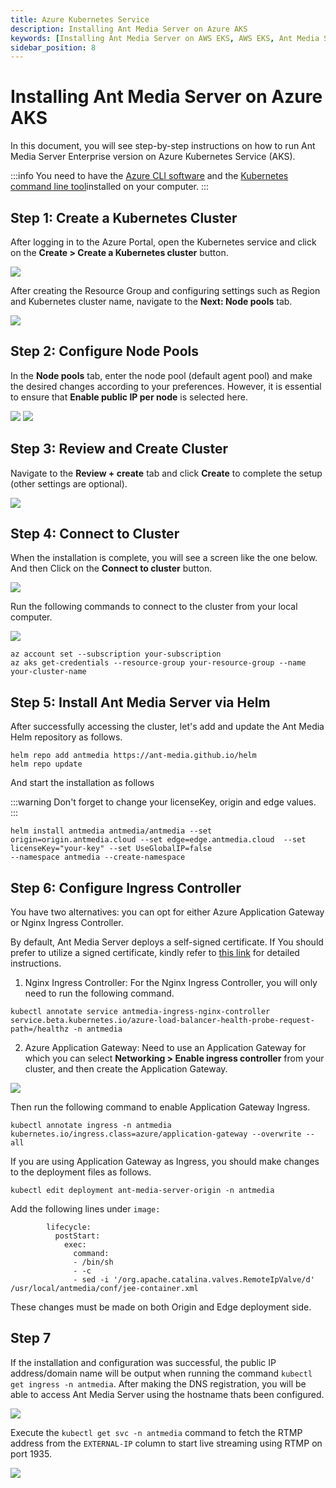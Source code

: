 ```yaml
---
title: Azure Kubernetes Service 
description: Installing Ant Media Server on Azure AKS 
keywords: [Installing Ant Media Server on AWS EKS, AWS EKS, Ant Media Server Documentation, Ant Media Server Tutorials]
sidebar_position: 8
---
```


# Installing Ant Media Server on Azure AKS

In this document, you will see step-by-step instructions on how to run Ant Media Server Enterprise version on Azure Kubernetes Service (AKS).

:::info
You need to have the [Azure CLI software](https://learn.microsoft.com/en-us/cli/azure/install-azure-cli) and the [Kubernetes command line tool](https://kubernetes.io/docs/tasks/tools/)installed on your computer.
:::

## Step 1: Create a Kubernetes Cluster

After logging in to the Azure Portal, open the Kubernetes service and click on the **Create > Create a Kubernetes cluster** button.

![](@site/static/img/azure-aks/azure-aks-1.png)

After creating the Resource Group and configuring settings such as Region and Kubernetes cluster name, navigate to the **Next: Node pools** tab.

![](@site/static/img/azure-aks/azure-aks-2.png)

## Step 2: Configure Node Pools

In the **Node pools** tab, enter the node pool (default agent pool) and make the desired changes according to your preferences. However, it is essential to ensure that **Enable public IP per node** is selected here.

![](@site/static/img/azure-aks/azure-aks-3-1.png)
![](@site/static/img/azure-aks/azure-aks-3-2.png)

## Step 3: Review and Create Cluster

Navigate to the **Review + create** tab and click **Create** to complete the setup (other settings are optional).

![](@site/static/img/azure-aks/azure-aks-4.png)

## Step 4: Connect to Cluster

When the installation is complete, you will see a screen like the one below. And then Click on the **Connect to cluster** button.

![](@site/static/img/azure-aks/azure-aks-5-1.png)

Run the following commands to connect to the cluster from your local computer.

![](@site/static/img/azure-aks/azure-aks-5-2.png)

```
az account set --subscription your-subscription
az aks get-credentials --resource-group your-resource-group --name your-cluster-name

```
## Step 5: Install Ant Media Server via Helm

After successfully accessing the cluster, let's add and update the Ant Media Helm repository as follows.

```
helm repo add antmedia https://ant-media.github.io/helm
helm repo update
```

And start the installation as follows

:::warning
Don't forget to change your licenseKey, origin and edge values.
:::

```
helm install antmedia antmedia/antmedia --set origin=origin.antmedia.cloud --set edge=edge.antmedia.cloud  --set licenseKey="your-key" --set UseGlobalIP=false 
--namespace antmedia --create-namespace
```

## Step 6: Configure Ingress Controller

You have two alternatives: you can opt for either Azure Application Gateway or Nginx Ingress Controller.

By default, Ant Media Server deploys a self-signed certificate. If You should prefer to utilize a signed certificate, kindly refer to [this link](https://antmedia.io/docs/guides/clustering-and-scaling/kubernetes/deploy-ams-on-kubernetes/#install-an-ssl-certificate) for detailed instructions.


1. Nginx Ingress Controller: For the Nginx Ingress Controller, you will only need to run the following command.

```
kubectl annotate service antmedia-ingress-nginx-controller service.beta.kubernetes.io/azure-load-balancer-health-probe-request-path=/healthz -n antmedia
```


2. Azure Application Gateway: Need to use an Application Gateway for which you can select **Networking > Enable ingress controller** from your cluster, and then create the Application Gateway.

![](@site/static/img/azure-aks/azure-aks-7.png)

Then run the following command to enable Application Gateway Ingress.

```shell
kubectl annotate ingress -n antmedia kubernetes.io/ingress.class=azure/application-gateway --overwrite --all
```
If you are using Application Gateway as Ingress, you should make changes to the deployment files as follows.
```
kubectl edit deployment ant-media-server-origin -n antmedia
```
Add the following lines under `image:`

```
        lifecycle:
          postStart:
            exec:
              command:
              - /bin/sh
              - -c
              - sed -i '/org.apache.catalina.valves.RemoteIpValve/d' /usr/local/antmedia/conf/jee-container.xml
```
These changes must be made on both Origin and Edge deployment side.

## Step 7

If the installation and configuration was successful, the public IP address/domain name will be output when running the command `kubectl get ingress -n antmedia`. After making the DNS registration, you will be able to access Ant Media Server using the hostname thats been configured.

![](@site/static/img/azure-aks/azure-aks-8-1.png)

Execute the `kubectl get svc -n antmedia` command to fetch the RTMP address from the `EXTERNAL-IP` column to start live streaming using RTMP on port 1935.

![](@site/static/img/azure-aks/azure-aks-8-2.png)
